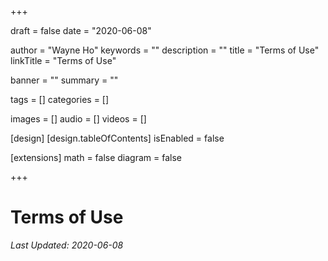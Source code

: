 +++

draft       = false
date        = "2020-06-08"

author      = "Wayne Ho"
keywords    = ""
description = ""
title       = "Terms of Use"
linkTitle   = "Terms of Use"

banner      = ""
summary     = ""

tags        = []
categories  = []

images      = []
audio       = []
videos      = []

[design]
    [design.tableOfContents]
        isEnabled = false

[extensions]
    math    = false
    diagram = false

+++

# Terms of Use

*Last Updated: 2020-06-08*
